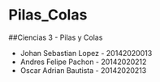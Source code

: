 # Pilas_Colas
##Ciencias 3 - Pilas y Colas
- Johan Sebastian Lopez - 20142020013
- Andres Felipe Pachon - 20142020212
- Oscar Adrian Bautista - 20142020213
